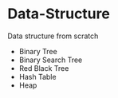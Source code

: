 # Data-Structure
Data structure from scratch
- Binary Tree
- Binary Search Tree
- Red Black Tree
- Hash Table
- Heap